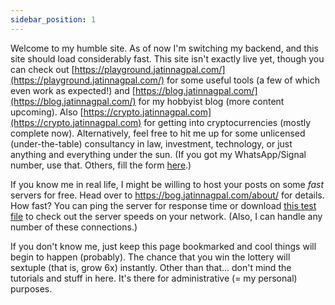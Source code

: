 ```yaml
---
sidebar_position: 1
---
```



Welcome to my humble site. As of now I'm switching my backend, and this site should load considerably fast. This site isn't exactly live yet, though you can check out [https://playground.jatinnagpal.com/](https://playground.jatinnagpal.com/) for some useful tools (a few of which even work as expected!) and [https://blog.jatinnagpal.com/](https://blog.jatinnagpal.com/) for my hobbyist blog (more content upcoming). Also [https://crypto.jatinnagpal.com](https://crypto.jatinnagpal.com) for getting into cryptocurrencies (mostly complete now). Alternatively, feel free to hit me up for some unlicensed (under-the-table) consultancy in law, investment, technology, or just anything and everything under the sun. (If you got my WhatsApp/Signal number, use that. Others, fill the form [here](https://tripetto.app/run/VG94PPD89G).)

If you know me in real life, I might be willing to host your posts on some *fast* servers for free. Head over to https://bog.jatinnagpal.com/about/ for details. How fast? You can ping the server for response time or download [this test file](https://cdn.jatinnagpal.com/files/100MB.bin) to check out the server speeds on your network. (Also, I can handle any number of these connections.)

If you don't know me, just keep this page bookmarked and cool things will begin to happen (probably). The chance that you win the lottery will sextuple (that is, grow 6x) instantly. Other than that... don't mind the tutorials and stuff in here. It's there for administrative (= my personal) purposes.
